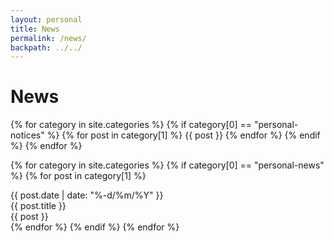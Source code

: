 ```yaml
---
layout: personal
title: News
permalink: /news/
backpath: ../../
---
```


<h1 id="publications">News</h1>

{% for category in site.categories %}
{% if category[0] == "personal-notices" %}
{% for post in category[1] %}
{{ post }}
{% endfor %}
{% endif %}
{% endfor %}

{% for category in site.categories %}
{% if category[0] == "personal-news" %}
{% for post in category[1] %}
<div class="newspiece">
    <div class="date">
        {{ post.date | date: "%-d/%m/%Y" }}
    </div>
    <div class="newsmain">
        <div class="headline">
            {{ post.title }}
        </div>
        {{ post }}
    </div>
</div>
{% endfor %}
{% endif %}
{% endfor %}